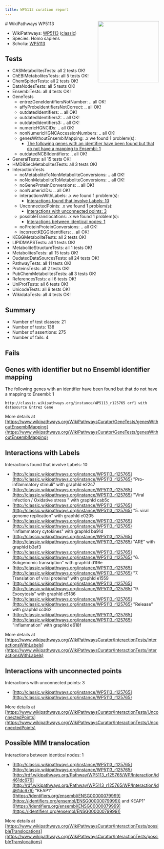 ```yaml
---
title: WP5113 curation report
---
```


<img style="float: right; width: 200px" src="https://upload.wikimedia.org/wikipedia/commons/thumb/8/83/Wplogo_with_text_500.png/640px-Wplogo_with_text_500.png" />
# WikiPathways WP5113

* WikiPathways: [WP5113](https://wikipathways.org/pathways/WP5113) ([classic](https://classic.wikipathways.org/instance/WP5113))
* Species: Homo sapiens
* Scholia: [WP5113](https://scholia.toolforge.org/wikipathways/WP5113)
## Tests
* CASMetabolitesTests: all 2 tests OK!
* ChEBIMetabolitesTests: all 5 tests OK!
* ChemSpiderTests: all 2 tests OK!
* DataNodesTests: all 5 tests OK!
* EnsemblTests: all 4 tests OK!
* GeneTests
    * entrezGeneIdentifiersNotNumber: .. all OK!
    * affyProbeIdentifiersNotCorrect: .. all OK!
    * outdatedIdentifiers: .. all OK!
    * outdatedIdentifiers2: .. all OK!
    * outdatedIdentifiers3: .. all OK!
    * numericHGNCIDs: .. all OK!
    * nonNumericHGNCAccessionNumbers: .. all OK!
    * genesWithoutEnsemblMapping: .x we found 1 problem(s):
        * [The following genes with an identifier have been found but that do not have a mapping to Ensembl: 1](#40286d83)
    * outdatedNCBIIdentifiers: .. all OK!
* GeneralTests: all 15 tests OK!
* HMDBSecMetabolitesTests: all 3 tests OK!
* InteractionTests
    * noMetaboliteToNonMetaboliteConversions: .. all OK!
    * noNonMetaboliteToMetaboliteConversions: .. all OK!
    * noGeneProteinConversions: .. all OK!
    * nonNumericIDs: .. all OK!
    * interactionsWithLabels: .x we found 1 problem(s):
        * [Interactions found that involve Labels: 10](#fe97a8b8)
    * UnconnectedPoints: .x we found 1 problem(s):
        * [Interactions with unconnected points: 3](#35a61adb)
    * possibleTranslocations: .x we found 1 problem(s):
        * [Interactions between identical nodes: 1](#1c118206)
    * noProteinProteinConversions: .. all OK!
    * incorrectKEGGIdentifiers: .. all OK!
* KEGGMetaboliteTests: all 2 tests OK!
* LIPIDMAPSTests: all 1 tests OK!
* MetaboliteStructureTests: all 1 tests OK!
* MetabolitesTests: all 15 tests OK!
* OudatedDataSourcesTests: all 24 tests OK!
* PathwayTests: all 11 tests OK!
* ProteinsTests: all 2 tests OK!
* PubChemMetabolitesTests: all 3 tests OK!
* ReferencesTests: all 6 tests OK!
* UniProtTests: all 6 tests OK!
* UnicodeTests: all 9 tests OK!
* WikidataTests: all 4 tests OK!


## Summary

* Number of test classes: 21
* Number of tests: 138
* Number of assertions: 275
* Number of fails: 4

## Fails

<a name="40286d83" />

## Genes with identifier but no Ensembl identifier mapping

The following genes with an identifier have been found but that do not have a mapping to Ensembl: 1
```
http://classic.wikipathways.org/instance/WP5113_r125765 orf1 with datasource Entrez Gene
```

More details at [https://www.wikipathways.org/WikiPathwaysCurator/GeneTests/genesWithoutEnsemblMapping](https://www.wikipathways.org/WikiPathwaysCurator/GeneTests/genesWithoutEnsemblMapping)

<a name="fe97a8b8" />

## Interactions with Labels

Interactions found that involve Labels: 10

* [http://classic.wikipathways.org/instance/WP5113_r125765](http://classic.wikipathways.org/instance/WP5113_r125765) "Pro-inflammatory stimuli" with graphId e22c7
* [http://classic.wikipathways.org/instance/WP5113_r125765](http://classic.wikipathways.org/instance/WP5113_r125765) "Viral Infection /
Oxidative stress
" with graphId cab5c
* [http://classic.wikipathways.org/instance/WP5113_r125765](http://classic.wikipathways.org/instance/WP5113_r125765) "5. viral genome replication" with graphId e0205
* [http://classic.wikipathways.org/instance/WP5113_r125765](http://classic.wikipathways.org/instance/WP5113_r125765) "Inflammatory cytokines" with graphId ba91d
* [http://classic.wikipathways.org/instance/WP5113_r125765](http://classic.wikipathways.org/instance/WP5113_r125765) "ARE" with graphId b3ef3
* [http://classic.wikipathways.org/instance/WP5113_r125765](http://classic.wikipathways.org/instance/WP5113_r125765) "6. Subgenomic transription" with graphId d1f6e
* [http://classic.wikipathways.org/instance/WP5113_r125765](http://classic.wikipathways.org/instance/WP5113_r125765) "7. Translation of viral proteins" with graphId e1559
* [http://classic.wikipathways.org/instance/WP5113_r125765](http://classic.wikipathways.org/instance/WP5113_r125765) "9. Exocytosis" with graphId c5186
* [http://classic.wikipathways.org/instance/WP5113_r125765](http://classic.wikipathways.org/instance/WP5113_r125765) "Release" with graphId cc062
* [http://classic.wikipathways.org/instance/WP5113_r125765](http://classic.wikipathways.org/instance/WP5113_r125765) "Inflammation" with graphId e618f


More details at [https://www.wikipathways.org/WikiPathwaysCurator/InteractionTests/interactionsWithLabels](https://www.wikipathways.org/WikiPathwaysCurator/InteractionTests/interactionsWithLabels)

<a name="35a61adb" />

## Interactions with unconnected points

Interactions with unconnected points: 3

* [http://classic.wikipathways.org/instance/WP5113_r125765](http://classic.wikipathways.org/instance/WP5113_r125765)


More details at [https://www.wikipathways.org/WikiPathwaysCurator/InteractionTests/UnconnectedPoints](https://www.wikipathways.org/WikiPathwaysCurator/InteractionTests/UnconnectedPoints)

<a name="1c118206" />

## Possible MIM translocation

Interactions between identical nodes: 1

* [http://classic.wikipathways.org/instance/WP5113_r125765](http://classic.wikipathways.org/instance/WP5113_r125765) [http://rdf.wikipathways.org/Pathway/WP5113_r125765/WP/Interaction/id461dc676](http://rdf.wikipathways.org/Pathway/WP5113_r125765/WP/Interaction/id461dc676) "KEAP1" ([https://identifiers.org/ensembl/ENSG00000079999](https://identifiers.org/ensembl/ENSG00000079999)) and 
KEAP1" ([https://identifiers.org/ensembl/ENSG00000079999](https://identifiers.org/ensembl/ENSG00000079999))


More details at [https://www.wikipathways.org/WikiPathwaysCurator/InteractionTests/possibleTranslocations](https://www.wikipathways.org/WikiPathwaysCurator/InteractionTests/possibleTranslocations)

